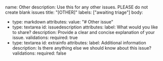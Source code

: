 name: Other
description: Use this for any other issues. PLEASE do not create blank issues
title: "[OTHER]"
labels: ["awaiting triage"]
body:
  - type: markdown
    attributes:
      value: "# Other issue"
  - type: textarea
    id: issuedescription
    attributes:
      label: What would you like to share?
      description: Provide a clear and concise explanation of your issue.
    validations:
      required: true
  - type: textarea
    id: extrainfo
    attributes:
      label: Additional information
      description: Is there anything else we should know about this issue?
    validations:
      required: false


